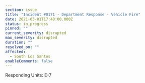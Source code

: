 ```yaml
---
section: issue
title: "Incident #0171 - Department Response - Vehicle Fire"
date: 2021-03-01T17:40:00.000Z
status: in_progress
pinned: ""
current_severity: disrupted
max_severity: disrupted
duration: ""
resolved_on: ""
affected:
  - South Los Santos
enableComments: false
---
```



Responding Units: E-7